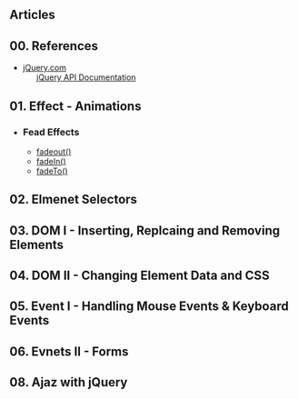 ## Articles

## 00. References
<ul>
  <li><a href="https://jquery.com/">jQuery.com</a>
    <ul>
      <a href="https://api.jquery.com/">jQuery API Documentation</a></li>
    </ul>
  </li>
</ul>


## 01. Effect - Animations
<ul>
    <li><h3>Fead Effects</h3>
    <ul>
      <li><a href="https://api.jquery.com/fadeOut/#fadeOut-duration-complete">fadeout()</a></li>
      <li><a href="https://api.jquery.com/fadeIn/#fadeIn-duration-complete">fadeIn()</a></li>
      <li><a href="https://api.jquery.com/fadeTo/#fadeTo-duration-opacity-complete">fadeTo()</a></li>
    </ul>
</ul>


## 02. Elmenet Selectors


## 03. DOM I - Inserting, Replcaing and Removing Elements


## 04. DOM II - Changing Element Data and CSS


## 05. Event I - Handling Mouse Events & Keyboard Events


## 06. Evnets II - Forms


## 08. Ajaz with jQuery
